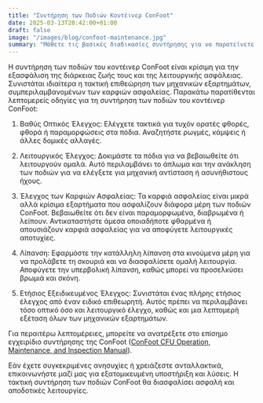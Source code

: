 ```yaml
---
title: "Συντήρηση των Ποδιών Κοντέινερ ConFoot"
date: 2025-03-13T20:42:00+01:00
draft: false
image: "/images/blog/confoot-maintenance.jpg"
summary: "Μάθετε τις βασικές διαδικασίες συντήρησης για να παρατείνετε τη διάρκεια ζωής και να διασφαλίσετε την άριστη λειτουργία των ποδιών κοντέινερ ConFoot σας."
---
```


Η συντήρηση των ποδιών του κοντέινερ ConFoot είναι κρίσιμη για την εξασφάλιση της διάρκειας ζωής τους και της λειτουργικής ασφάλειας. Συνιστάται ιδιαίτερα η τακτική επιθεώρηση των μηχανικών εξαρτημάτων, συμπεριλαμβανομένων των καρφιών ασφαλείας. Παρακάτω παρατίθενται λεπτομερείς οδηγίες για τη συντήρηση των ποδιών του κοντέινερ ConFoot:

1. Βαθύς Οπτικός Έλεγχος: Ελέγχετε τακτικά για τυχόν ορατές φθορές, φθορά ή παραμορφώσεις στα πόδια. Αναζητήστε ρωγμές, κάμψεις ή άλλες δομικές αλλαγές.

2. Λειτουργικός Έλεγχος: Δοκιμάστε τα πόδια για να βεβαιωθείτε ότι λειτουργούν ομαλά. Αυτό περιλαμβάνει το άπλωμα και την ανάκληση των ποδιών για να ελέγξετε για μηχανική αντίσταση ή ασυνήθιστους ήχους.

3. Έλεγχος των Καρφιών Ασφαλείας: Τα καρφιά ασφαλείας είναι μικρά αλλά κρίσιμα εξαρτήματα που ασφαλίζουν διάφορα μέρη των ποδιών ConFoot. Βεβαιωθείτε ότι δεν είναι παραμορφωμένα, διαβρωμένα ή λείπουν. Αντικαταστήστε άμεσα οποιαδήποτε φθαρμένα ή απουσιάζουν καρφιά ασφαλείας για να αποφύγετε λειτουργικές αποτυχίες.

4. Λίπανση: Εφαρμόστε την κατάλληλη λίπανση στα κινούμενα μέρη για να προλάβετε τη σκουριά και να διασφαλίσετε ομαλή λειτουργία. Αποφύγετε την υπερβολική λίπανση, καθώς μπορεί να προσελκύσει βρωμιά και σκόνη.

5. Ετήσιος Εξειδικευμένος Έλεγχος: Συνιστάται ένας πλήρης ετήσιος έλεγχος από έναν ειδικό επιθεωρητή. Αυτός πρέπει να περιλαμβάνει τόσο οπτικό όσο και λειτουργικό έλεγχο, καθώς και μια λεπτομερή εξέταση όλων των μηχανικών εξαρτημάτων.

Για περαιτέρω λεπτομέρειες, μπορείτε να ανατρέξετε στο επίσημο εγχειρίδιο συντήρησης της ConFoot ([ConFoot CFU Operation, Maintenance, and Inspection Manual](https://confoot.fi/wp-content/uploads/2024/12/ConFoot-CFU20-Operation-maintenance-and-inspection-manual.pdf)).

Εάν έχετε συγκεκριμένες ανησυχίες ή χρειάζεστε ανταλλακτικά, επικοινωνήστε μαζί μας για εξατομικευμένη υποστήριξη και λύσεις. Η τακτική συντήρηση των ποδιών ConFoot θα διασφαλίσει ασφαλή και αποδοτικές λειτουργίες.